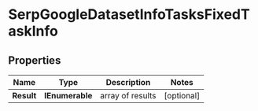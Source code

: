 # SerpGoogleDatasetInfoTasksFixedTaskInfo


## Properties

| Name | Type | Description | Notes |
|------------ | ------------- | ------------- | -------------|
**Result** | **IEnumerable<SerpGoogleDatasetInfoTasksFixedResultInfo>** | array of results |[optional]|